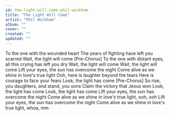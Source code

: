 ```yaml
---
id: the-light-will-come-phil-wickham
title: "The Light Will Come"
artist: "Phil Wickham"
album: ""
cover: ""
created: ""
updated: ""
---
```


To the one with the wounded heart
The years of fighting have left you scarred
Wait, the light will come
[Pre-Chorus]
To the one with distant eyes, all this crying has left you dry
Wait, the light will come
Wait, the light will come
Lift your eyes, the sun has overcome the night
Come alive as we shine in love's true light
Ooh, here is laughter beyond the tears
Here is courage to face your fears
Look, the light has come
[Pre-Chorus]
So rise, you daughters, and stand, you sons
Claim the victory that Jesus won
Look, the light has come
Look, the light has come
Lift your eyes, the sun has overcome the night
Come alive as we shine in love's true light, ooh, ooh
Lift your eyes, the sun has overcome the night
Come alive as we shine in love's true light, whoa, mm